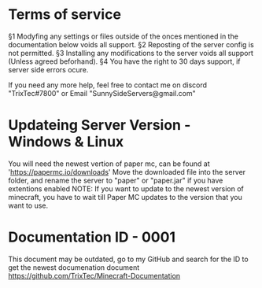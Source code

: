 # Terms of service #
§1 Modyfing any settings or files outside of the onces mentioned in the documentation below voids all support.
§2 Reposting of the server config is not permitted.
§3 Installing any modifications to the server voids all support (Unless agreed beforhand).
§4 You have the right to 30 days support, if server side errors ocure.

<Documentation>
If you need any more help, feel free to contact me on discord "TrixTec#7800" or Email "SunnySideServers@gmail.com"

# Updateing Server Version - Windows & Linux
You will need the newest vertion of paper mc, can be found at 'https://papermc.io/downloads'
Move the downloaded file into the server folder, and rename the server to "paper" or "paper.jar" if you have extentions enabled
NOTE: If you want to update to the newest version of minecraft, you have to wait till Paper MC updates to the version that you want to use.


# Documentation ID - 0001
This document may be outdated, go to my GitHub and search for the ID to get the newest documenation document
https://github.com/TrixTec/Minecraft-Documentation